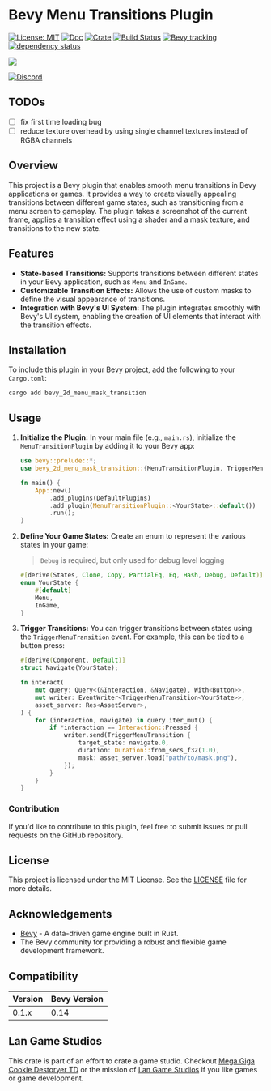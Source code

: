 # Bevy Menu Transitions Plugin

[![License: MIT](https://img.shields.io/badge/License-MIT-blue.svg)](https://opensource.org/licenses/MIT)
[![Doc](https://docs.rs/bevy-2d-menu-mask-transitions/badge.svg)](https://docs.rs/bevy-2d-menu-mask-transitions)
[![Crate](https://img.shields.io/crates/v/bevy-2d-menu-mask-transitions.svg)](https://crates.io/crates/bevy-2d-menu-mask-transitions)
[![Build Status](https://github.com/Lan-Game-Studios/bevy-2d-menu-mask-transitions/actions/workflows/rust.yml/badge.svg)](https://github.com/Lan-Game-Studios/bevy-2d-menu-mask-transitions/actions/workflows/rust.yml)
[![Bevy tracking](https://img.shields.io/badge/Bevy%20tracking-v0.14-lightblue)](https://github.com/bevyengine/bevy/blob/main/docs/plugins_guidelines.md#main-branch-tracking)
[![dependency status](https://deps.rs/repo/github/Lan-Game-Studios/bevy-2d-menu-mask-transitions/status.svg)](https://deps.rs/repo/github/Lan-Game-Studios/bevy-2d-menu-mask-transitions)

![](https://github.com/Lan-Game-Studios/bevy-2d-menu-mask-transitions/blob/main/docs/example-basic-long.gif)

[![Discord](https://assets-global.website-files.com/6257adef93867e50d84d30e2/636e0b5061df29d55a92d945_full_logo_blurple_RGB.svg)](https://discord.gg/JN5c3vrp) 

## TODOs

- [ ] fix first time loading bug
- [ ] reduce texture overhead by using single channel textures instead of RGBA channels

## Overview

This project is a Bevy plugin that enables smooth menu transitions in Bevy applications or games. It provides a way to create visually appealing transitions between different game states, such as transitioning from a menu screen to gameplay. The plugin takes a screenshot of the current frame, applies a transition effect using a shader and a mask texture, and transitions to the new state.

## Features

- **State-based Transitions:** Supports transitions between different states in your Bevy application, such as `Menu` and `InGame`.
- **Customizable Transition Effects:** Allows the use of custom masks to define the visual appearance of transitions.
- **Integration with Bevy's UI System:** The plugin integrates smoothly with Bevy's UI system, enabling the creation of UI elements that interact with the transition effects.

## Installation

To include this plugin in your Bevy project, add the following to your `Cargo.toml`:

```shell
cargo add bevy_2d_menu_mask_transition
```

## Usage

1. **Initialize the Plugin:**
   In your main file (e.g., `main.rs`), initialize the `MenuTransitionPlugin` by adding it to your Bevy app:

   ```rust
   use bevy::prelude::*;
   use bevy_2d_menu_mask_transition::{MenuTransitionPlugin, TriggerMenuTransition};

   fn main() {
       App::new()
           .add_plugins(DefaultPlugins)
           .add_plugin(MenuTransitionPlugin::<YourState>::default())
           .run();
   }
   ```

2. **Define Your Game States:**
   Create an enum to represent the various states in your game:

   > `Debug` is required, but only used for debug level logging

   ```rust
   #[derive(States, Clone, Copy, PartialEq, Eq, Hash, Debug, Default)]
   enum YourState {
       #[default]
       Menu,
       InGame,
   }
   ```

3. **Trigger Transitions:**
   You can trigger transitions between states using the `TriggerMenuTransition` event. For example, this can be tied to a button press:

   ```rust
   #[derive(Component, Default)]
   struct Navigate(YourState);

   fn interact(
       mut query: Query<(&Interaction, &Navigate), With<Button>>,
       mut writer: EventWriter<TriggerMenuTransition<YourState>>,
       asset_server: Res<AssetServer>,
   ) {
       for (interaction, navigate) in query.iter_mut() {
           if *interaction == Interaction::Pressed {
               writer.send(TriggerMenuTransition {
                   target_state: navigate.0,
                   duration: Duration::from_secs_f32(1.0),
                   mask: asset_server.load("path/to/mask.png"),
               });
           }
       }
   }
   ```

### Contribution

If you'd like to contribute to this plugin, feel free to submit issues or pull requests on the GitHub repository.

## License

This project is licensed under the MIT License. See the [LICENSE](LICENSE.md) file for more details.

## Acknowledgements

- [Bevy](https://bevyengine.org/) - A data-driven game engine built in Rust.
- The Bevy community for providing a robust and flexible game development framework.


## Compatibility


| Version | Bevy Version |
|---------|--------------|
| 0.1.x   | 0.14         |

## Lan Game Studios

This crate is part of an effort to crate a game studio. Checkout 
[Mega Giga Cookie Destoryer TD](https://store.steampowered.com/app/2283070/Mega_Giga_Cookie_Destroyer_TD/) or
the mission of [Lan Game Studios](https://langamestudios.com) if you like games or game development.
